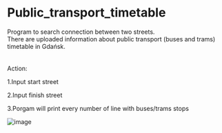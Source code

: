 # Public_transport_timetable
Program to search connection between two streets.<br>
There are uploaded information about public transport (buses and trams) timetable in Gdańsk.
<br><br><br>
Action:

1.Input start street

2.Input finish street

3.Porgam will print every number of line with buses/trams stops 

![image](https://user-images.githubusercontent.com/43847131/217842314-64504df2-53e3-4218-898a-5dda413aff6a.png)
